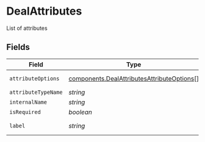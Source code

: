 # DealAttributes

List of attributes


## Fields

| Field                                                                                                    | Type                                                                                                     | Required                                                                                                 | Description                                                                                              | Example                                                                                                  |
| -------------------------------------------------------------------------------------------------------- | -------------------------------------------------------------------------------------------------------- | -------------------------------------------------------------------------------------------------------- | -------------------------------------------------------------------------------------------------------- | -------------------------------------------------------------------------------------------------------- |
| `attributeOptions`                                                                                       | [components.DealAttributesAttributeOptions](../../models/components/dealattributesattributeoptions.md)[] | :heavy_minus_sign:                                                                                       | N/A                                                                                                      | [object Object]                                                                                          |
| `attributeTypeName`                                                                                      | *string*                                                                                                 | :heavy_minus_sign:                                                                                       | N/A                                                                                                      | text                                                                                                     |
| `internalName`                                                                                           | *string*                                                                                                 | :heavy_minus_sign:                                                                                       | N/A                                                                                                      | deal_name                                                                                                |
| `isRequired`                                                                                             | *boolean*                                                                                                | :heavy_minus_sign:                                                                                       | N/A                                                                                                      | true                                                                                                     |
| `label`                                                                                                  | *string*                                                                                                 | :heavy_minus_sign:                                                                                       | N/A                                                                                                      | Deal Name                                                                                                |